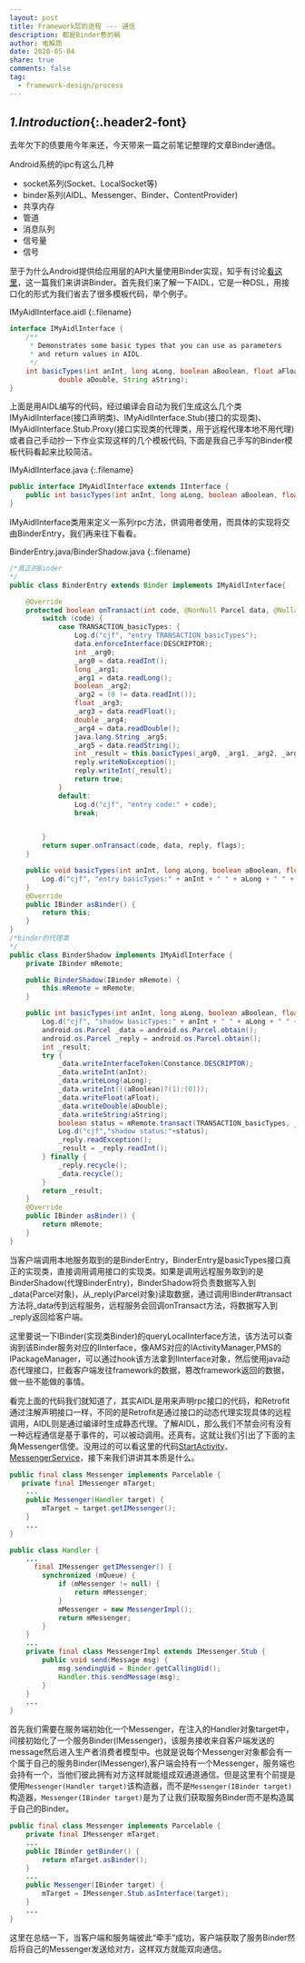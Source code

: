 ```yaml
---
layout: post
title: Framework层的进程 --- 通信
description: 都是Binder惹的祸
author: 电解质
date: 2020-05-04
share: true
comments: false
tag:
  - framework-design/process
---
```

## *1.Introduction*{:.header2-font}
去年欠下的债要用今年来还，今天带来一篇之前笔记整理的文章Binder通信。

Android系统的ipc有这么几种
- socket系列(Socket、LocalSocket等)
- binder系列(AIDL、Messenger、Binder、ContentProvider)
- 共享内存
- 管道
- 消息队列
- 信号量
- 信号

至于为什么Android提供给应用层的API大量使用Binder实现，知乎有讨论[看这里](https://www.zhihu.com/question/39440766)，这一篇我们来讲讲Binder。首先我们来了解一下AIDL，它是一种DSL，用接口化的形式为我们省去了很多模板代码，举个例子。

IMyAidlInterface.aidl
{:.filename}
```java
interface IMyAidlInterface {
    /**
     * Demonstrates some basic types that you can use as parameters
     * and return values in AIDL.
     */
    int basicTypes(int anInt, long aLong, boolean aBoolean, float aFloat,
            double aDouble, String aString);
}
```
上面是用AIDL编写的代码，经过编译会自动为我们生成这么几个类IMyAidlInterface(接口声明类)、IMyAidlInterface.Stub(接口的实现类)、IMyAidlInterface.Stub.Proxy(接口实现类的代理类，用于远程代理本地不用代理)或者自己手动抄一下作业实现这样的几个模板代码,  下面是我自己手写的Binder模板代码看起来比较简洁。

IMyAidlInterface.java
{:.filename}
```java
public interface IMyAidlInterface extends IInterface {
    public int basicTypes(int anInt, long aLong, boolean aBoolean, float aFloat, double aDouble, java.lang.String aString) throws RemoteException;
}
```
IMyAidlInterface类用来定义一系列rpc方法，供调用者使用，而具体的实现将交由BinderEntry，我们再来往下看看。

BinderEntry.java/BinderShadow.java
{:.filename}
```java
/*真正的Binder
*/
public class BinderEntry extends Binder implements IMyAidlInterface{

    @Override
    protected boolean onTransact(int code, @NonNull Parcel data, @Nullable Parcel reply, int flags) throws RemoteException {
        switch (code) {
            case TRANSACTION_basicTypes: {
                Log.d("cjf", "entry TRANSACTION_basicTypes");
                data.enforceInterface(DESCRIPTOR);
                int _arg0;
                _arg0 = data.readInt();
                long _arg1;
                _arg1 = data.readLong();
                boolean _arg2;
                _arg2 = (0 != data.readInt());
                float _arg3;
                _arg3 = data.readFloat();
                double _arg4;
                _arg4 = data.readDouble();
                java.lang.String _arg5;
                _arg5 = data.readString();
                int _result = this.basicTypes(_arg0, _arg1, _arg2, _arg3, _arg4, _arg5);
                reply.writeNoException();
                reply.writeInt(_result);
                return true;
            }
            default:
                Log.d("cjf", "entry code:" + code);
                break;


        }
        return super.onTransact(code, data, reply, flags);
    }

    public void basicTypes(int anInt, long aLong, boolean aBoolean, float aFloat, double aDouble, java.lang.String aString) {
        Log.d("cjf", "entry basicTypes:" + anInt + " " + aLong + " " + aBoolean + " " + aFloat + " " + aDouble + " " + aString);
    }
    @Override
    public IBinder asBinder() {
        return this;
    }
}
/*binder的代理类
*/
public class BinderShadow implements IMyAidlInterface {
    private IBinder mRemote;

    public BinderShadow(IBinder mRemote) {
        this.mRemote = mRemote;
    }

    public int basicTypes(int anInt, long aLong, boolean aBoolean, float aFloat, double aDouble, java.lang.String aString) throws RemoteException {
        Log.d("cjf", "shadow basicTypes:" + anInt + " " + aLong + " " + aBoolean + " " + aFloat + " " + aDouble + " " + aString);
        android.os.Parcel _data = android.os.Parcel.obtain();
        android.os.Parcel _reply = android.os.Parcel.obtain();
        int _result;
        try {
            _data.writeInterfaceToken(Constance.DESCRIPTOR);
            _data.writeInt(anInt);
            _data.writeLong(aLong);
            _data.writeInt(((aBoolean)?(1):(0)));
            _data.writeFloat(aFloat);
            _data.writeDouble(aDouble);
            _data.writeString(aString);
            boolean status = mRemote.transact(TRANSACTION_basicTypes, _data, _reply, 0);
            Log.d("cjf","shadow status:"+status);
            _reply.readException();
            _result = _reply.readInt();
        } finally {
            _reply.recycle();
            _data.recycle();
        }
        return _result;
    }
    @Override
    public IBinder asBinder() {
        return mRemote;
    }
}
```
当客户端调用本地服务取到的是BinderEntry，BinderEntry是basicTypes接口真正的实现类，直接调用调用接口的实现类。如果是调用远程服务取到的是BinderShadow(代理BinderEntry)，BinderShadow将负责数据写入到_data(Parcel对象)，从_reply(Parcel对象)读取数据，通过调用IBinder#transact方法将_data传到远程服务，远程服务会回调onTransact方法，将数据写入到_reply返回给客户端。

这里要说一下IBinder(实现类Binder)的queryLocalInterface方法，该方法可以查询到该Binder服务对应的IInterface，像AMS对应的IActivityManager,PMS的IPackageManager，可以通过hook该方法拿到IInterface对象，然后使用java动态代理接口，拦截客户端发往framework的数据，篡改framework返回的数据，做一些不能做的事情。

看完上面的代码我们就知道了，其实AIDL是用来声明rpc接口的代码，和Retrofit通过注解声明接口一样，不同的是Retrofit是通过接口的动态代理实现具体的远程调用，AIDL则是通过编译时生成静态代理。了解AIDL，那么我们不禁会问有没有一种远程通信是基于事件的，可以被动调用。还真有。这就让我们引出了下面的主角Messenger信使。没用过的可以看这里的代码[StartActivity](https://github.com/electrolyteJ/Spacecraft/blob/master/components/template/src/main/java/com/hawksjamesf/template/StartActivity.java)、[MessengerService](https://github.com/electrolyteJ/Spacecraft/blob/master/components/template/src/main/java/com/hawksjamesf/template/MessengerService.java)，接下来我们讲讲其本质是什么。


```java
public final class Messenger implements Parcelable {
   private final IMessenger mTarget;
    ...
    public Messenger(Handler target) {
        mTarget = target.getIMessenger();
    }
    ...
}

public class Handler {
    ...
      final IMessenger getIMessenger() {
        synchronized (mQueue) {
            if (mMessenger != null) {
                return mMessenger;
            }
            mMessenger = new MessengerImpl();
            return mMessenger;
        }
    }
    ...
    private final class MessengerImpl extends IMessenger.Stub {
        public void send(Message msg) {
            msg.sendingUid = Binder.getCallingUid();
            Handler.this.sendMessage(msg);
        }
    }
    ...
}
```
首先我们需要在服务端初始化一个Messenger，在注入的Handler对象target中，间接初始化了一个服务Binder(IMessenger)，该服务接收来自客户端发送的message然后进入生产者消费者模型中。也就是说每个Messenger对象都会有一个属于自己的服务Binder(IMessenger),客户端会持有一个Messenger，服务端也会持有一个，当他们彼此拥有对方这样就能组成双通道通信。但是这里有个前提是使用`Messenger(Handler target)`该构造器，而不是`Messenger(IBinder target)`构造器，`Messenger(IBinder target)`是为了让我们获取服务Binder而不是构造属于自己的Binder。
```java
public final class Messenger implements Parcelable {
    private final IMessenger mTarget;
    ...
    public IBinder getBinder() {
        return mTarget.asBinder();
    }
    ...
    public Messenger(IBinder target) {
        mTarget = IMessenger.Stub.asInterface(target);
    }
    ...
}
```

这里在总结一下，当客户端和服务端彼此“牵手”成功，客户端获取了服务Binder然后将自己的Messenger发送给对方，这样双方就能双向通信。
